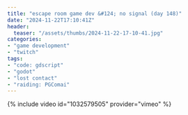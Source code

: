 ```yaml
---
title: "escape room game dev &#124; no signal (day 148)"
date: "2024-11-22T17:10:41Z"
header:
  teaser: "/assets/thumbs/2024-11-22-17-10-41.jpg"
categories:
- "game development"
- "twitch"
tags:
- "code: gdscript"
- "godot"
- "lost contact"
- "raiding: PGComai"
---
```

{% include video id="1032579505" provider="vimeo" %}
